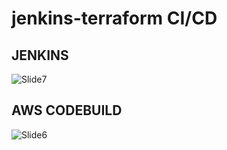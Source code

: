# jenkins-terraform CI/CD

## JENKINS

![Slide7](https://user-images.githubusercontent.com/85344890/144794400-13cdc9e6-27ce-4506-bd23-9cf7a42ed4bb.jpg)


## AWS CODEBUILD

![Slide6](https://user-images.githubusercontent.com/85344890/144794360-67f2e04f-62e5-40c6-885f-f547e31916f6.jpg)
